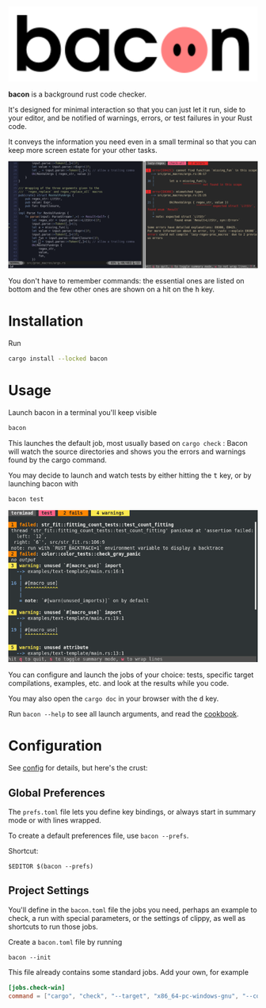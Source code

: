 
<p class=logo>
<img class=logo width=640px src="img/logo.svg">
</p>

**bacon** is a background rust code checker.

It's designed for minimal interaction so that you can just let it run, side to your editor, and be notified of warnings, errors, or test failures in your Rust code.

It conveys the information you need even in a small terminal so that you can keep more screen estate for your other tasks.

![vi-and-bacon](img/vi-and-bacon.png)

You don't have to remember commands: the essential ones are listed on bottom and the few other ones are shown on a hit on the <kbd>h</kbd> key.

# Installation

Run

```bash
cargo install --locked bacon
```

# Usage

Launch bacon in a terminal you'll keep visible

```bash
bacon
```

This launches the default job, most usually based on `cargo check` :
Bacon will watch the source directories and shows you the errors and warnings found by the cargo command.

You may decide to launch and watch tests by either hitting the <kbd>t</kbd> key, or by launching bacon with

```bash
bacon test
```

![test](img/test.png)


You can configure and launch the jobs of your choice: tests, specific target compilations, examples, etc. and look at the results while you code.

You may also open the `cargo doc` in your browser with the <kbd>d</kbd> key.

Run `bacon --help` to see all launch arguments, and read the [cookbook](cookbook).

# Configuration

See [config](config) for details, but here's the crust:

## Global Preferences

The `prefs.toml` file lets you define key bindings, or always start in summary mode or with lines wrapped.

To create a default preferences file, use `bacon --prefs`.

Shortcut:

    $EDITOR $(bacon --prefs)

## Project Settings

You'll define in the `bacon.toml` file the jobs you need, perhaps an example to check, a run with special parameters, or the settings of clippy, as well as shortcuts to run those jobs.

Create a `bacon.toml` file by running

    bacon --init

This file already contains some standard jobs. Add your own, for example

```toml
[jobs.check-win]
command = ["cargo", "check", "--target", "x86_64-pc-windows-gnu", "--color", "always"]
```
